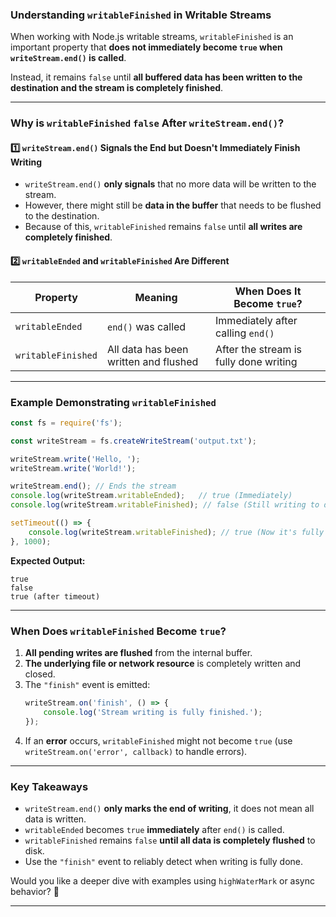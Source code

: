### **Understanding `writableFinished` in Writable Streams**  

When working with Node.js writable streams, `writableFinished` is an important property that **does not immediately become `true` when `writeStream.end()` is called**.  

Instead, it remains `false` until **all buffered data has been written to the destination and the stream is completely finished**.  

---

### **Why is `writableFinished` `false` After `writeStream.end()`?**  

#### **1️⃣ `writeStream.end()` Signals the End but Doesn't Immediately Finish Writing**
- `writeStream.end()` **only signals** that no more data will be written to the stream.
- However, there might still be **data in the buffer** that needs to be flushed to the destination.
- Because of this, `writableFinished` remains `false` until **all writes are completely finished**.

#### **2️⃣ `writableEnded` and `writableFinished` Are Different**
| Property | Meaning | When Does It Become `true`? |
|----------|---------|-----------------------------|
| `writableEnded` | `end()` was called | Immediately after calling `end()` |
| `writableFinished` | All data has been written and flushed | After the stream is fully done writing |

---

### **Example Demonstrating `writableFinished`**
```javascript
const fs = require('fs');

const writeStream = fs.createWriteStream('output.txt');

writeStream.write('Hello, ');
writeStream.write('World!');

writeStream.end(); // Ends the stream
console.log(writeStream.writableEnded);   // true (Immediately)
console.log(writeStream.writableFinished); // false (Still writing to disk)

setTimeout(() => {
    console.log(writeStream.writableFinished); // true (Now it's fully finished)
}, 1000);
```

**Expected Output:**
```
true
false
true (after timeout)
```

---

### **When Does `writableFinished` Become `true`?**
1. **All pending writes are flushed** from the internal buffer.  
2. **The underlying file or network resource** is completely written and closed.  
3. The `"finish"` event is emitted:  
   ```javascript
   writeStream.on('finish', () => {
       console.log('Stream writing is fully finished.');
   });
   ```
4. If an **error** occurs, `writableFinished` might not become `true` (use `writeStream.on('error', callback)` to handle errors).

---

### **Key Takeaways**
- `writeStream.end()` **only marks the end of writing**, it does not mean all data is written.  
- `writableEnded` becomes `true` **immediately** after `end()` is called.  
- `writableFinished` remains `false` **until all data is completely flushed** to disk.  
- Use the `"finish"` event to reliably detect when writing is fully done.  

Would you like a deeper dive with examples using `highWaterMark` or async behavior? 🚀  

---